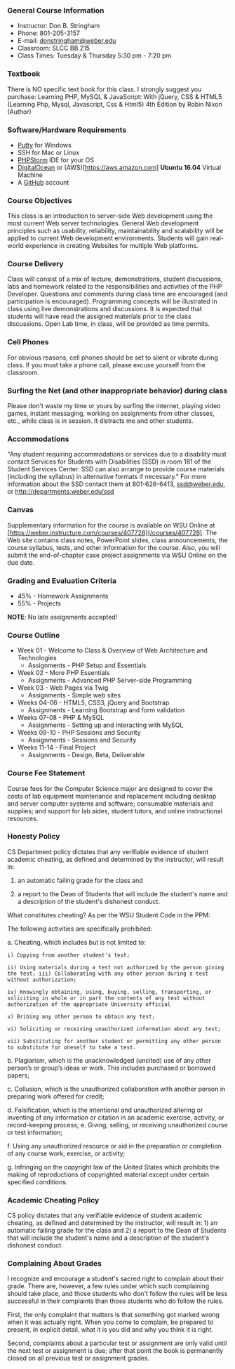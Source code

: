 ### General Course Information

* Instructor: Don B. Stringham
* Phone: 801-205-3157
* E-mail: [donstringham@weber.edu](mailto://donstringham@weber.edu)
* Classroom: SLCC BB 215
* Class Times: Tuesday & Thursday 5:30 pm - 7:20 pm

### Textbook

There is NO specific text book for this class. I strongly suggest you purchase: Learning PHP, MySQL & JavaScript: With jQuery, CSS & HTML5 (Learning Php, Mysql, Javascript, Css & Html5) 4th Edition by Robin Nixon (Author)

### Software/Hardware Requirements 

- [Putty](https://www.chiark.greenend.org.uk/~sgtatham/putty/) for Windows
- SSH for Mac or Linux
- [PHPStorm](http://www.jetbrains.com/phpstorm/) IDE for your OS
- [DigitalOcean](http://digitalocean.com/) or (AWS)[https://aws.amazon.com] **Ubuntu 16.04** Virtual Machine
- A [GitHub](https://github.com) account

### Course Objectives

This class is an introduction to server-side Web development using the most current Web server technologies. General Web development principles such as usability, reliability, maintainability and scalability will be applied to current Web development environments. Students will gain real-world experience in creating Websites for multiple Web platforms.

### Course Delivery 

Class will consist of a mix of lecture, demonstrations, student discussions, labs and homework related to the responsibilities and activities of the PHP Developer. Questions and comments during class time are encouraged (and participation is encouraged). Programming concepts will be illustrated in class using live demonstrations and discussions. It is expected that students will have read the assigned materials prior to the class discussions. Open Lab time, in class, will be provided as time permits.

### Cell Phones 

For obvious reasons, cell phones should be set to silent or vibrate during class. If you must take a phone call, please excuse yourself from the classroom. 

### Surfing the Net (and other inappropriate behavior) during class 

Please don't waste my time or yours by surfing the internet, playing video games, instant messaging, working on assignments from other classes, etc., while class is in session. It distracts me and other students. 

### Accommodations

"Any student requiring accommodations or services due to a disability must contact Services for Students with Disabilities (SSD) in room 181 of the Student Services Center. SSD can also arrange to provide course materials (including the syllabus) in alternative formats if necessary." For more information about the SSD contact them at 801-626-6413, ssd@weber.edu, or http://departments.weber.edu/ssd 

### Canvas

Supplementary information for the course is available on WSU Online at [https://weber.instructure.com/courses/407728](/courses/407728). The Web site contains class notes, PowerPoint slides, class announcements, the course syllabus, tests, and other information for the course. Also, you will submit the end-of-chapter case project assignments via WSU Online on the due date.

### Grading and Evaluation Criteria

* 45% - Homework Assignments
* 55% - Projects

**NOTE**: No late assignments accepted!

### Course Outline

* Week 01 - Welcome to Class & Overview of Web Architecture and Technologies
  * Assignments - PHP Setup and Essentials 
* Week 02 - More PHP Essentials
  * Assignments - Advanced PHP Server-side Programming
* Week 03 - Web Pages via Twig
  * Assignments - Simple web sites 
* Weeks 04-06 - HTML5, CSS3, jQuery and Bootstrap
  * Assignments - Learning Bootstrap and form validation
* Weeks 07-08 - PHP & MySQL
  * Assignments - Setting up and Interacting with MySQL
* Weeks 09-10 - PHP Sessions and Security
  * Assignments - Sessions and Security
* Weeks 11-14 - Final Project
  * Assignments - Design, Beta, Deliverable 

### Course Fee Statement

Course fees for the Computer Science major are designed to cover the costs of lab equipment maintenance and replacement including desktop and server computer systems and software; consumable materials and supplies; and support for lab aides, student tutors, and online instructional resources.

### Honesty Policy

CS Department policy dictates that any verifiable evidence of student academic cheating, as defined and determined by the instructor, will result in:

1. an automatic failing grade for the class and

2. a report to the Dean of Students that will include the student's name and a description of the student's dishonest conduct.

What constitutes cheating? As per the WSU Student Code in the PPM:

The following activities are specifically prohibited:

  a. Cheating, which includes but is not limited to:

    i) Copying from another student's test;

    ii) Using materials during a test not authorized by the person giving the test; iii) Collaborating with any other person during a test without authorization;

    iv) Knowingly obtaining, using, buying, selling, transporting, or soliciting in whole or in part the contents of any test without authorization of the appropriate University official

    v) Bribing any other person to obtain any test;

    vi) Soliciting or receiving unauthorized information about any test;

    vii) Substituting for another student or permitting any other person to substitute for oneself to take a test.

  b. Plagiarism, which is the unacknowledged (uncited) use of any other person’s or group’s ideas or work. This includes purchased or borrowed papers;

  c. Collusion, which is the unauthorized collaboration with another person in preparing work offered for credit;

  d. Falsification, which is the intentional and unauthorized altering or inventing of any information or citation in an academic exercise, activity, or record-keeping process; e. Giving, selling, or receiving unauthorized course or test information;

  f. Using any unauthorized resource or aid in the preparation or completion of any course work, exercise, or activity;

  g. Infringing on the copyright law of the United States which prohibits the making of reproductions of copyrighted material except under certain specified conditions.

### Academic Cheating Policy

CS policy dictates that any verifiable evidence of student academic cheating, as defined and determined by the instructor, will result in: 1) an automatic failing grade for the class and 2) a report to the Dean of Students that will include the student's name and a description of the student's dishonest conduct.

### Complaining About Grades 

I recognize and encourage a student's sacred right to complain about their grade. There are, however, a few rules under which such complaining should take place, and those students who don't follow the rules will be less successful in their complaints than those students who do follow the rules. 

First, the only complaint that matters is that something got marked wrong when it was actually right. When you come to complain, be prepared to present, in explicit detail, what it is you did and why you think it is right. 

Second, complaints about a particular test or assignment are only valid until the next test or assignment is due; after that point the book is permanently closed on all previous test or assignment grades.
